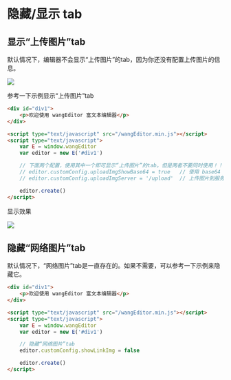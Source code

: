 # 隐藏/显示 tab

## 显示“上传图片”tab

默认情况下，编辑器不会显示“上传图片”的tab，因为你还没有配置上传图片的信息。

![](http://images2015.cnblogs.com/blog/138012/201706/138012-20170601204308039-691571074.png)

参考一下示例显示“上传图片”tab

```html
<div id="div1">
    <p>欢迎使用 wangEditor 富文本编辑器</p>
</div>

<script type="text/javascript" src="/wangEditor.min.js"></script>
<script type="text/javascript">
    var E = window.wangEditor
    var editor = new E('#div1')

    // 下面两个配置，使用其中一个即可显示“上传图片”的tab。但是两者不要同时使用！！！
    // editor.customConfig.uploadImgShowBase64 = true   // 使用 base64 保存图片
    // editor.customConfig.uploadImgServer = '/upload'  // 上传图片到服务器

    editor.create()
</script>
```

显示效果

![](http://images2015.cnblogs.com/blog/138012/201706/138012-20170601204504524-830243744.png)

## 隐藏“网络图片”tab

默认情况下，“网络图片”tab是一直存在的。如果不需要，可以参考一下示例来隐藏它。

```html
<div id="div1">
    <p>欢迎使用 wangEditor 富文本编辑器</p>
</div>

<script type="text/javascript" src="/wangEditor.min.js"></script>
<script type="text/javascript">
    var E = window.wangEditor
    var editor = new E('#div1')

    // 隐藏“网络图片”tab
    editor.customConfig.showLinkImg = false

    editor.create()
</script>
```
